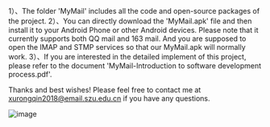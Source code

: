 1）、The folder 'MyMail' includes all the code and open-source packages of the project.
2）、You can directly download the  'MyMail.apk' file and then install it to your Android Phone or other Android devices.
Please note that it currently supports both QQ mail and 163 mail. And you are supposed to open the IMAP and STMP services so that
our MyMail.apk will normally work. 
3）、If you are interested in the detailed implement of this project, please refer to the document 'MyMail-Introduction to software development  process.pdf'.

Thanks and best wishes! Please feel free to contact me at xurongqin2018@email.szu.edu.cn if you have any questions.

![image](https://github.com/TsingH-googl/MyMail/1.png)
